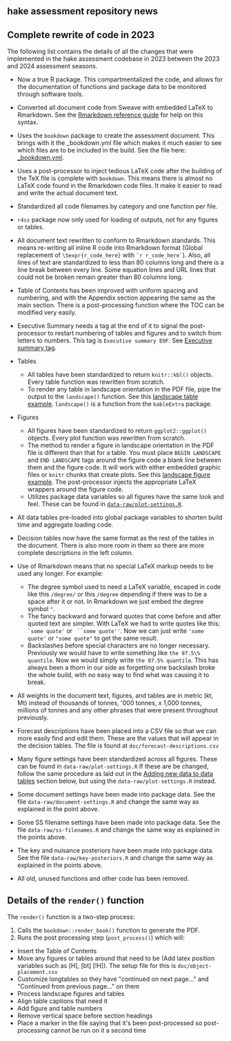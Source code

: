 ## hake assessment repository news

## Complete rewrite of code in 2023

The following list contains the details of all the changes that were
implemented in the hake assessment codebase in 2023 between the 2023 and
2024 assessment seasons.

* Now a true R package. This compartmentalized the code, and allows for the
  documentation of functions and package data to be monitored through
  software tools.

* Converted all document code from Sweave with embedded LaTeX to Rmarkdown.
  See the [Rmarkdown reference guide](https://www.rstudio.com/wp-content/uploads/2015/03/rmarkdown-reference.pdf)
  for help on this syntax.

* Uses the `bookdown` package to create the assessment document. This brings
  with it the _bookdown.yml file which makes it much easier to see which
  files are to be included in the build. See the file here:
  [_bookdown.yml](https://github.com/pacific-hake/hake-assessment/blob/package-dev/doc/_bookdown.yml).

* Uses a post-processor to inject tedious LaTeX code after the building
  of the TeX file is complete with `bookdown`. This means there is almost no
  LaTeX code found in the Rmarkdown code files. It make it easier to read
  and write the actual document text.

* Standardized all code filenames by category and one function per file.

* `r4ss` package now only used for loading of outputs, not for any figures
  or tables.

* All document text rewritten to conform to Rmarkdown standards. This means
  re-writing all inline R code into Rmarkdown format (Global replacement of
  `\Sexpr{r_code_here}` with `` `r r_code_here` ``). Also, all lines of text
  are standardized to less than 80 columns long and there is a line break
  between every line. Some equation lines and URL lines that could not
  be broken remain greater than 80 columns long.

* Table of Contents has been improved with uniform spacing and numbering,
  and with the Appendix section appearing the same as the main section.
  There is a post-processing function where the TOC can be modified very
  easily.

* Executive Summary needs a tag at the end of it to signal the post-processor
  to restart numbering of tables and figures and to switch from letters to
  numbers. This tag is `Executive summary EOF`. See
  [Executive summary tag](https://github.com/pacific-hake/hake-assessment/blob/87af60178be68153dc27728935026160fd17a3b7/doc/006-executive-summary.rmd#L832).

* Tables
  - All tables have been standardized to return `knitr::kbl()` objects.
    Every table function was rewritten from scratch.
  - To render any table in landscape orientation in the PDF file, pipe
    the output to the `landscape()` function. See this
    [landscape table example](https://github.com/pacific-hake/hake-assessment/blob/05247ca8fa97e98e84d42db10fd2a45fd4fbfec2/doc/013-tables.rmd#L55).
    `landscape()` is a function from the `kableExtra` package.
    
* Figures
  - All figures have been standardized to return `ggplot2::ggplot()` objects.
    Every plot function was rewritten from scratch.
  - The method to render a figure in landscape orientation in the PDF file
    is different than that for a table. You must place `BEGIN LANDSCAPE` and
    `END LANDSCAPE`  tags around the figure code a blank line between them
    and the figure code. It will work with either embedded graphic files or
    `knitr` chunks that create plots. See this
    [landscape figure example](https://github.com/pacific-hake/hake-assessment/blob/87af60178be68153dc27728935026160fd17a3b7/doc/014-figures.rmd#L32-L36.).
    The post-processor injects the appropriate LaTeX wrappers around the
    figure code.
  - Utilizes package data variables so all figures have the same look and
    feel. These can be found in [`data-raw/plot-settings.R`](https://github.com/pacific-hake/hake-assessment/blob/package-dev/data-raw/plot-settings.R).

* All data tables pre-loaded into global package variables to shorten build
  time and aggregate loading code.

* Decision tables now have the same format as the rest of the tables in the
  document. There is also more room in them so there are more complete
  descriptions in the left column.

* Use of Rmarkdown means that no special LaTeX markup needs to be used any
  longer. For example:
  - The degree symbol used to need a LaTeX variable, escaped in code like
    this `/degree/` or this `/degree` depending if there was to be a space
    after it or not. In Rmarkdown we just embed the degree symbol `°`.
  - The fancy backward and forward quotes that come before and after quoted
    text are simpler. With LaTeX we had to write quotes like this:
    `` `some quote' `` or ```` ``some quote''````. Now we can just write
    `'some quote'` or `"some quote"` to get the same result.
  - Backslashes before special characters are no longer necessary. Previously
    we would have to write something like `the 97.5\% quantile`. Now we would
    simply write `the 97.5% quantile`. This has always been a thorn in our
    side as forgetting one backslash broke the whole build, with no easy way
    to find what was causing it to break.

* All weights in the document text, figures, and tables are in metric (kt, Mt)
  instead of thousands of tonnes, '000 tonnes, x 1,000 tonnes, millions of
  tonnes and any other phrases that were present throughout previously.

* Forecast descriptions have been placed into a CSV file so that we can more
  easily find and edit them. These are the values that will appear in the
  decision tables. The file is found at `doc/forecast-descriptions.csv`

* Many figure settings have been standardized across all figures. These
  can be found in `data-raw/plot-settings.R` If these are be changed,
  follow the same procedure as laid out in the
  [Adding new data to data tables](#dt) section below, but using the
  `data-raw/plot-settings.R` instead.

* Some document settings have been made into package data. See the file
  `data-raw/document-settings.R` and change the same way as explained in the
  point above.

* Some SS filename settings have been made into package data. See the file
  `data-raw/ss-filenames.R` and change the same way as explained in the
  points above.

* The key and nuisance posteriors have been made into package data. See the
  file `data-raw/key-posteriors.R` and change the same way as explained in the
  points above.

* All old, unused functions and other code has been removed.

## Details of the `render()` function

The `render()` function is a two-step process:

1. Calls the `bookdown::render_book()` function to generate the PDF.
1. Runs the post processing step (`post_process()`) which will:
  - Insert the Table of Contents
  - Move any figures or tables around that need to be (Add latex
    position variables such as [H], [bt] [!H]). The setup file for this
    is `doc/object-placement.csv`
  - Customize longtables so they have "continued on next page..." and
    "Continued from previous page..." on them
  - Process landscape figures and tables
  - Align table captions that need it
  - Add figure and table numbers
  - Remove vertical space before section headings
  - Place a marker in the file saying that it's been post-processed
    so post-processing cannot be run on it a second time
